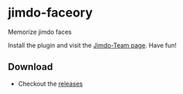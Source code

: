 jimdo-faceory
=============

Memorize jimdo faces

Install the plugin and visit the [Jimdo-Team page](http://de.jimdo.com/%C3%BCber-jimdo/jimdo-team/). Have fun!

Download
--------

 * Checkout the [releases](https://github.com/tillkahlbrock/jimdo-faceory/releases)
